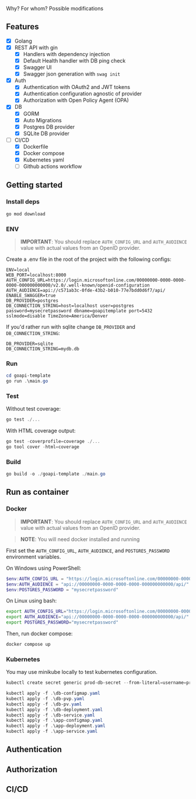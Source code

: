 Why?
For whom?
Possible modifications

## Features
- [x] Golang
- [x] REST API with gin
  - [x] Handlers with dependency injection
  - [x] Default Health handler with DB ping check
  - [x] Swagger UI
  - [x] Swagger json generation with `swag init`
- [x] Auth
  - [x] Authentication with OAuth2 and JWT tokens
  - [x] Authentication configuration agnostic of provider
  - [x] Authorization with Open Policy Agent (OPA)
- [x] DB
  - [x] GORM
  - [x] Auto Migrations
  - [x] Postgres DB provider
  - [x] SQLite DB provider
- [ ] CI/CD
  - [x] Dockerfile
  - [x] Docker compose
  - [x] Kubernetes yaml
  - [ ] Github actions workflow

## Getting started

### Install deps
```cmd
go mod download
```

### ENV
> **IMPORTANT**: You should replace `AUTH_CONFIG_URL` and `AUTH_AUDIENCE` value with actual values from an OpenID provider.

Create a .env file in the root of the project with the following configs:

```env
ENV=local
WEB_PORT=localhost:8000
AUTH_CONFIG_URL=https://login.microsoftonline.com/00000000-0000-0000-0000-000000000000/v2.0/.well-known/openid-configuration
AUTH_AUDIENCE=api://c571ab3c-0fde-43b2-b010-77e7bdd0d6f7/api/
ENABLE_SWAGGER=true
DB_PROVIDER=postgres
DB_CONNECTION_STRING=host=localhost user=postgres password=mysecretpassword dbname=goapitemplate port=5432 sslmode=disable TimeZone=America/Denver
```
If you'd rather run with sqlite change `DB_PROVIDER` and `DB_CONNECTION_STRING`:

```env
DB_PROVIDER=sqlite
DB_CONNECTION_STRING=mydb.db
```

### Run
```powershell
cd goapi-template
go run .\main.go
```

### Test
Without test coverage:
```powershell
go test ./...
```

With HTML coverage output:
```powershell
go test -coverprofile=coverage ./...
go tool cover -html=coverage
```

### Build
```powershell
go build -o ./goapi-template ./main.go
```

## Run as container
### Docker
> **IMPORTANT**: You should replace `AUTH_CONFIG_URL` and `AUTH_AUDIENCE` value with actual values from an OpenID provider.

> **NOTE**: You will need docker installed and running

First set the `AUTH_CONFIG_URL`, `AUTH_AUDIENCE`, and `POSTGRES_PASSWORD` environment variables.

On Windows using PowerShell:
```powershell
$env:AUTH_CONFIG_URL = "https://login.microsoftonline.com/00000000-0000-0000-0000-000000000000/v2.0/.well-known/openid-configuration"
$env:AUTH_AUDIENCE = "api://00000000-0000-0000-0000-000000000000/api/"
$env:POSTGRES_PASSWORD = "mysecretpassword"
```

On Linux using bash:
```bash
export AUTH_CONFIG_URL="https://login.microsoftonline.com/00000000-0000-0000-0000-000000000000/v2.0/.well-known/openid-configuration"
export AUTH_AUDIENCE="api://00000000-0000-0000-0000-000000000000/api/"
export POSTGRES_PASSWORD="mysecretpassword"
```

Then, run docker compose:
```powershell
docker compose up
```

### Kubernetes
You may use minikube locally to test kubernetes configuration.

```powershell
kubectl create secret generic prod-db-secret --from-literal=username=produser --from-literal=password=Y4nys7f11

kubectl apply -f .\db-configmap.yaml
kubectl apply -f .\db-pvp.yaml
kubectl apply -f .\db-pv.yaml
kubectl apply -f .\db-deployment.yaml
kubectl apply -f .\db-service.yaml
kubectl apply -f .\app-configmap.yaml
kubectl apply -f .\app-deployment.yaml
kubectl apply -f .\app-service.yaml
```

## Authentication

## Authorization

## CI/CD